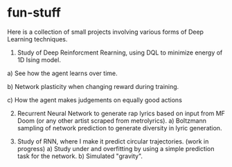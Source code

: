 # fun-stuff

Here is a collection of small projects involving various forms of Deep Learning techniques.

1. Study of Deep Reinforcment Rearning, using DQL to minimize energy of 1D Ising model.

  a) See how the agent learns over time.
  
  b) Network plasticity when changing reward during training.
  
  c) How the agent makes judgements on equally good actions

2. Recurrent Neural Network to generate rap lyrics based on input from MF Doom (or any other artist scraped from metrolyrics).
  a) Boltzmann sampling of network prediction to generate diversity in lyric generation.

3. Study of RNN, where I make it predict circular trajectories. (work in progress)
  a) Study under and overfitting by using a simple prediction task for the network.
  b) Simulated "gravity".
